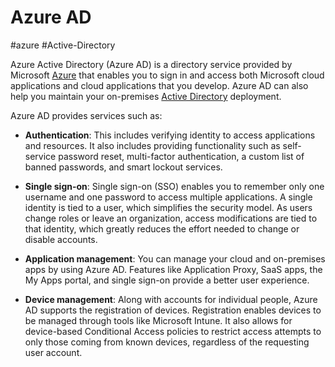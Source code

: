 # Azure AD
#azure #Active-Directory 

Azure Active Directory (Azure AD) is a directory service provided by Microsoft [Azure](Azure/Azure.md) that enables you to sign in and access both Microsoft cloud applications and cloud applications that you develop. Azure AD can also help you maintain your on-premises [Active Directory](Active%20Directory) deployment.

Azure AD provides services such as:

- **Authentication**: This includes verifying identity to access applications and resources. It also includes providing functionality such as self-service password reset, multi-factor authentication, a custom list of banned passwords, and smart lockout services.

- **Single sign-on**: Single sign-on (SSO) enables you to remember only one username and one password to access multiple applications. A single identity is tied to a user, which simplifies the security model. As users change roles or leave an organization, access modifications are tied to that identity, which greatly reduces the effort needed to change or disable accounts.

- **Application management**: You can manage your cloud and on-premises apps by using Azure AD. Features like Application Proxy, SaaS apps, the My Apps portal, and single sign-on provide a better user experience.

- **Device management**: Along with accounts for individual people, Azure AD supports the registration of devices. Registration enables devices to be managed through tools like Microsoft Intune. It also allows for device-based Conditional Access policies to restrict access attempts to only those coming from known devices, regardless of the requesting user account.